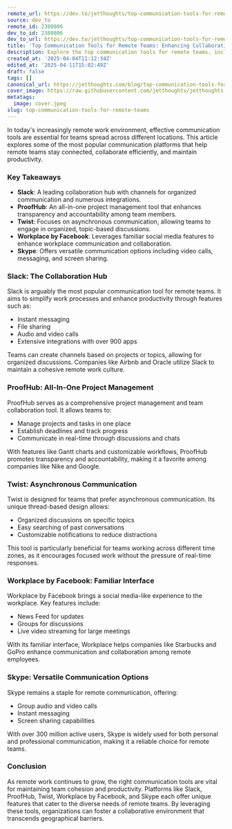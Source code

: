 ```yaml
---
remote_url: https://dev.to/jetthoughts/top-communication-tools-for-remote-teams-enhancing-collaboration-and-productivity-3bdd
source: dev_to
remote_id: 2380806
dev_to_id: 2380806
dev_to_url: https://dev.to/jetthoughts/top-communication-tools-for-remote-teams-enhancing-collaboration-and-productivity-3bdd
title: 'Top Communication Tools for Remote Teams: Enhancing Collaboration and Productivity'
description: Explore the top communication tools for remote teams, including Slack, ProofHub, Twist, Workplace by Facebook, and Skype, to enhance collaboration and productivity.
created_at: '2025-04-04T11:12:34Z'
edited_at: '2025-04-11T15:02:49Z'
draft: false
tags: []
canonical_url: https://jetthoughts.com/blog/top-communication-tools-for-remote-teams/
cover_image: https://raw.githubusercontent.com/jetthoughts/jetthoughts.github.io/master/content/blog/top-communication-tools-for-remote-teams/cover.jpeg
metatags:
  image: cover.jpeg
slug: top-communication-tools-for-remote-teams
---
```

In today's increasingly remote work environment, effective communication tools are essential for teams spread across different locations. This article explores some of the most popular communication platforms that help remote teams stay connected, collaborate efficiently, and maintain productivity.

### Key Takeaways

*   **Slack**: A leading collaboration hub with channels for organized communication and numerous integrations.
*   **ProofHub**: An all-in-one project management tool that enhances transparency and accountability among team members.
*   **Twist**: Focuses on asynchronous communication, allowing teams to engage in organized, topic-based discussions.
*   **Workplace by Facebook**: Leverages familiar social media features to enhance workplace communication and collaboration.
*   **Skype**: Offers versatile communication options including video calls, messaging, and screen sharing.

### Slack: The Collaboration Hub

Slack is arguably the most popular communication tool for remote teams. It aims to simplify work processes and enhance productivity through features such as:

*   Instant messaging
*   File sharing
*   Audio and video calls
*   Extensive integrations with over 900 apps

Teams can create channels based on projects or topics, allowing for organized discussions. Companies like Airbnb and Oracle utilize Slack to maintain a cohesive remote work culture.

### ProofHub: All-In-One Project Management

ProofHub serves as a comprehensive project management and team collaboration tool. It allows teams to:

*   Manage projects and tasks in one place
*   Establish deadlines and track progress
*   Communicate in real-time through discussions and chats

With features like Gantt charts and customizable workflows, ProofHub promotes transparency and accountability, making it a favorite among companies like Nike and Google.

### Twist: Asynchronous Communication

Twist is designed for teams that prefer asynchronous communication. Its unique thread-based design allows:

*   Organized discussions on specific topics
*   Easy searching of past conversations
*   Customizable notifications to reduce distractions

This tool is particularly beneficial for teams working across different time zones, as it encourages focused work without the pressure of real-time responses.

### Workplace by Facebook: Familiar Interface

Workplace by Facebook brings a social media-like experience to the workplace. Key features include:

*   News Feed for updates
*   Groups for discussions
*   Live video streaming for large meetings

With its familiar interface, Workplace helps companies like Starbucks and GoPro enhance communication and collaboration among remote employees.

### Skype: Versatile Communication Options

Skype remains a staple for remote communication, offering:

*   Group audio and video calls
*   Instant messaging
*   Screen sharing capabilities

With over 300 million active users, Skype is widely used for both personal and professional communication, making it a reliable choice for remote teams.

### Conclusion

As remote work continues to grow, the right communication tools are vital for maintaining team cohesion and productivity. Platforms like Slack, ProofHub, Twist, Workplace by Facebook, and Skype each offer unique features that cater to the diverse needs of remote teams. By leveraging these tools, organizations can foster a collaborative environment that transcends geographical barriers.
